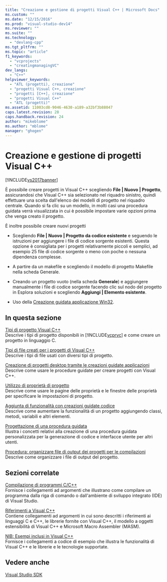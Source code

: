 ```yaml
---
title: "Creazione e gestione di progetti Visual C++ | Microsoft Docs"
ms.custom: ""
ms.date: "12/15/2016"
ms.prod: "visual-studio-dev14"
ms.reviewer: ""
ms.suite: ""
ms.technology: 
  - "devlang-cpp"
ms.tgt_pltfrm: ""
ms.topic: "article"
f1_keywords: 
  - "vcprojects"
  - "creatingmanagingVC"
dev_langs: 
  - "C++"
helpviewer_keywords: 
  - "ATL (progetti), creazione"
  - "progetti Visual C++, creazione"
  - "progetti [C++], creazione"
  - "progetti Visual C++"
  - "ATL (progetti)"
ms.assetid: 11003cd8-9046-4630-a189-a32bf3b88047
caps.latest.revision: 28
caps.handback.revision: 24
author: "mikeblome"
ms.author: "mblome"
manager: "ghogen"
---
```

# Creazione e gestione di progetti Visual C++
[!INCLUDE[vs2017banner](../assembler/inline/includes/vs2017banner.md)]

È possibile creare progetti in Visual C\+\+ scegliendo **File &#124; Nuovo &#124; Progetto**, assicurandosi che Visual C\+\+ sia selezionato nel riquadro sinistro, quindi effettuare una scelta dall'elenco dei modelli di progetto nel riquadro centrale. Quando si fa clic su un modello, in molti casi una procedura guidata verrà visualizzata in cui è possibile impostare varie opzioni prima che venga creato il progetto.  
  
 È inoltre possibile creare nuovi progetti  
  
-   Scegliendo **File &#124; Nuovo &#124; Progetto da codice esistente** e seguendo le istruzioni per aggiungere i file di codice sorgente esistenti. Questa opzione è consigliata per i progetti relativamente piccoli e semplici, ad esempio 25 file di codice sorgente o meno con poche o nessuna dipendenza complesse.  
  
-   A partire da un makefile e scegliendo il modello di progetto Makefile nella scheda Generale.  
  
-   Creando un progetto vuoto \(nella scheda **Generale**\) e aggiungere manualmente i file di codice sorgente facendo clic sul nodo del progetto in Esplora soluzioni e scegliendo **Aggiungi &#124; Elemento esistente**.  
  
-   Uso della [Creazione guidata applicazione Win32](../windows/win32-application-wizard.md).  
  
## In questa sezione  
 [Tipi di progetto Visual C\+\+](../ide/visual-cpp-project-types.md)  
 Descrive i tipi di progetto disponibili in [!INCLUDE[vcprvc](../build/includes/vcprvc_md.md)] e come creare un progetto in linguaggio C.  
  
 [Tipi di file creati per i progetti di Visual C\+\+](../ide/file-types-created-for-visual-cpp-projects.md)  
 Descrive i tipi di file usati con diversi tipi di progetto.  
  
 [Creazione di progetti desktop tramite le creazioni guidate applicazioni](../ide/creating-desktop-projects-by-using-application-wizards.md)  
 Descrive come usare le procedure guidate per creare progetti con Visual C\+\+.  
  
 [Utilizzo di proprietà di progetto](../ide/working-with-project-properties.md)  
 Descrive come usare le pagine delle proprietà e le finestre delle proprietà per specificare le impostazioni di progetto.  
  
 [Aggiunta di funzionalità con creazioni guidate codice](../ide/adding-functionality-with-code-wizards-cpp.md)  
 Descrive come aumentare la funzionalità di un progetto aggiungendo classi, metodi, variabili e altri elementi.  
  
 [Progettazione di una procedura guidata](../ide/designing-a-wizard.md)  
 Illustra i concetti relativi alla creazione di una procedura guidata personalizzata per la generazione di codice e interfacce utente per altri utenti.  
  
 [Procedura: organizzare file di output dei progetti per le compilazioni](../ide/how-to-organize-project-output-files-for-builds.md)  
 Descrive come organizzare i file di output del progetto.  
  
## Sezioni correlate  
 [Compilazione di programmi C\/C\+\+](../build/building-c-cpp-programs.md)  
 Fornisce i collegamenti ad argomenti che illustrano come compilare un programma dalla riga di comando o dall'ambiente di sviluppo integrato \(IDE\) di Visual Studio.  
  
 [Riferimenti a Visual C\+\+](http://msdn.microsoft.com/it-it/1ba03b5c-8229-4f63-b08c-6c12141d6ab1)  
 Contiene collegamenti ad argomenti in cui sono descritti i riferimenti ai linguaggi C e C\+\+, le librerie fornite con Visual C\+\+, il modello a oggetti estensibilità di Visual C\+\+ e Microsoft Macro Assembler \(MASM\).  
  
 [NIB: Esempi inclusi in Visual C\+\+](http://msdn.microsoft.com/it-it/c9ec56b3-2bbd-49b4-8a4c-9ed4b78b7a84)  
 Fornisce i collegamenti a codice di esempio che illustra le funzionalità di Visual C\+\+ e le librerie e le tecnologie supportate.  
  
## Vedere anche  
 [Visual Studio SDK](http://msdn.microsoft.com/vstudio/extend)